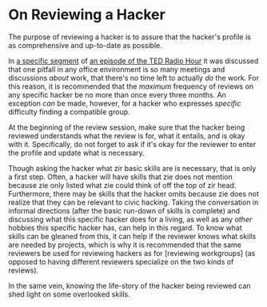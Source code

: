# On Reviewing a Hacker

The purpose of reviewing a hacker is to assure that the hacker's profile is as comprehensive and up-to-date as possible.

In [a specific segment](http://www.npr.org/2013/10/04/191621516/is-too-much-collaboration-a-bad-thing) of [an episode of the TED Radio Hour](http://www.npr.org/2013/07/13/197986218/why-we-collaborate) it was discussed that one pitfall in any office environment is so many meetings and discussions _about_ work, that there's no time left to actually _do_ the work. For this reason, it is recommended that the _maximum_ frequency of reviews on any specific hacker be no more than once every three months. An exception _can_ be made, however, for a hacker who expresses _specific_ difficulty finding a compatible group.

At the beginning of the review session, make sure that the hacker being reviewed understands what the review is for, what it entails, and is okay with it. Specifically, do not forget to ask if it's okay for the reviewer to enter the profile and update what is necessary.

Though asking the hacker what zir basic skills are is necessary, that is only a first step. Often, a hacker will have skills that zie does not mention because zie only listed what zie could think of off the top of zir head. Furthermore, there may be skills that the hacker omits because zie does not realize that they can be relevant to civic hacking. Taking the conversation in informal directions (after the basic run-down of skills is complete) and discussing what this specific hacker does for a living, as well as any _other_ hobbies this specific hacker has, can help in this regard. To know what skills can be gleaned from this, it can help if the reviewer knows what skills are needed by projects, which is why it is recommended that the same reviewers be used for reviewing hackers as for [reviewing workgroups] (as opposed to having different reviewers specialize on the two kinds of reviews).

In the same vein, knowing the life-story of the hacker being reviewed can shed light on some overlooked skills.


